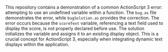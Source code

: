 This repository contains a demonstration of a common ActionScript 3 error: attempting to use an undefined variable within a function. The `bug.as` file demonstrates the error, while `bugSolution.as` provides the correction.  The error occurs because the `scoreText` variable, referencing a text field used to display the score, is not properly declared before use. The solution initializes the variable and assigns it to an existing display object.  This is a crucial concept for ActionScript 3, especially when integrating dynamic text displays within the application.